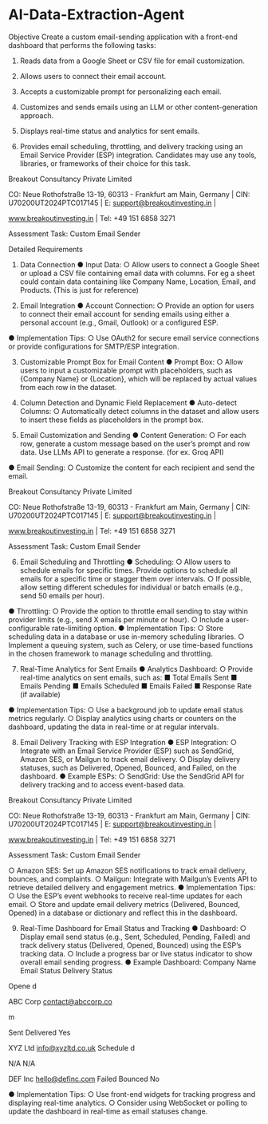 # AI-Data-Extraction-Agent
Objective
Create a custom email-sending application with a front-end dashboard that performs the following
tasks:
1. Reads data from a Google Sheet or CSV file for email customization.
2. Allows users to connect their email account.
3. Accepts a customizable prompt for personalizing each email.


4. Customizes and sends emails using an LLM or other content-generation approach.
5. Displays real-time status and analytics for sent emails.
6. Provides email scheduling, throttling, and delivery tracking using an Email Service Provider
(ESP) integration.
Candidates may use any tools, libraries, or frameworks of their choice for this task.

Breakout Consultancy Private Limited

CO: Neue Rothofstraße 13-19, 60313 - Frankfurt am Main, Germany | CIN: U70200UT2024PTC017145 | E: support@breakoutinvesting.in |

www.breakoutinvesting.in | Tel: +49 151 6858 3271

Assessment Task: Custom Email Sender

Detailed Requirements
1. Data Connection
● Input Data:
○ Allow users to connect a Google Sheet or upload a CSV file containing email data
with columns. For eg a sheet could contain data containing like Company Name,
Location, Email, and Products. (This is just for reference)

2. Email Integration
● Account Connection:
○ Provide an option for users to connect their email account for sending emails using
either a personal account (e.g., Gmail, Outlook) or a configured ESP.

● Implementation Tips:
○ Use OAuth2 for secure email service connections or provide configurations for
SMTP/ESP integration.

3. Customizable Prompt Box for Email Content
● Prompt Box:
○ Allow users to input a customizable prompt with placeholders, such as {Company
Name} or {Location}, which will be replaced by actual values from each row in
the dataset.

4. Column Detection and Dynamic Field Replacement
● Auto-detect Columns:
○ Automatically detect columns in the dataset and allow users to insert these fields as
placeholders in the prompt box.

5. Email Customization and Sending
● Content Generation:
○ For each row, generate a custom message based on the user’s prompt and row
data. Use LLMs API to generate a response. (for ex. Groq API)

● Email Sending:
○ Customize the content for each recipient and send the email.

Breakout Consultancy Private Limited

CO: Neue Rothofstraße 13-19, 60313 - Frankfurt am Main, Germany | CIN: U70200UT2024PTC017145 | E: support@breakoutinvesting.in |

www.breakoutinvesting.in | Tel: +49 151 6858 3271

Assessment Task: Custom Email Sender

6. Email Scheduling and Throttling
● Scheduling:
○ Allow users to schedule emails for specific times. Provide options to schedule all
emails for a specific time or stagger them over intervals.
○ If possible, allow setting different schedules for individual or batch emails (e.g.,
send 50 emails per hour).

● Throttling:
○ Provide the option to throttle email sending to stay within provider limits (e.g., send
X emails per minute or hour).
○ Include a user-configurable rate-limiting option.
● Implementation Tips:
○ Store scheduling data in a database or use in-memory scheduling libraries.
○ Implement a queuing system, such as Celery, or use time-based functions in the
chosen framework to manage scheduling and throttling.

7. Real-Time Analytics for Sent Emails
● Analytics Dashboard:
○ Provide real-time analytics on sent emails, such as:
■ Total Emails Sent
■ Emails Pending
■ Emails Scheduled
■ Emails Failed
■ Response Rate (if available)

● Implementation Tips:
○ Use a background job to update email status metrics regularly.
○ Display analytics using charts or counters on the dashboard, updating the data in
real-time or at regular intervals.

8. Email Delivery Tracking with ESP Integration
● ESP Integration:
○ Integrate with an Email Service Provider (ESP) such as SendGrid, Amazon SES, or
Mailgun to track email delivery.
○ Display delivery statuses, such as Delivered, Opened, Bounced, and Failed, on the
dashboard.
● Example ESPs:
○ SendGrid: Use the SendGrid API for delivery tracking and to access event-based
data.

Breakout Consultancy Private Limited

CO: Neue Rothofstraße 13-19, 60313 - Frankfurt am Main, Germany | CIN: U70200UT2024PTC017145 | E: support@breakoutinvesting.in |

www.breakoutinvesting.in | Tel: +49 151 6858 3271

Assessment Task: Custom Email Sender

○ Amazon SES: Set up Amazon SES notifications to track email delivery, bounces,
and complaints.
○ Mailgun: Integrate with Mailgun’s Events API to retrieve detailed delivery and
engagement metrics.
● Implementation Tips:
○ Use the ESP’s event webhooks to receive real-time updates for each email.
○ Store and update email delivery metrics (Delivered, Bounced, Opened) in a
database or dictionary and reflect this in the dashboard.

9. Real-Time Dashboard for Email Status and Tracking
● Dashboard:
○ Display email send status (e.g., Sent, Scheduled, Pending, Failed) and track
delivery status (Delivered, Opened, Bounced) using the ESP’s tracking data.
○ Include a progress bar or live status indicator to show overall email sending
progress.
● Example Dashboard:
Company Name Email Status Delivery
Status

Opene
d

ABC Corp contact@abccorp.co

m

Sent Delivered Yes

XYZ Ltd info@xyzltd.co.uk Schedule
d

N/A N/A

DEF Inc hello@definc.com Failed Bounced No

●
Implementation Tips:
○ Use front-end widgets for tracking progress and displaying real-time analytics.
○ Consider using WebSocket or polling to update the dashboard in real-time as email
statuses change.
